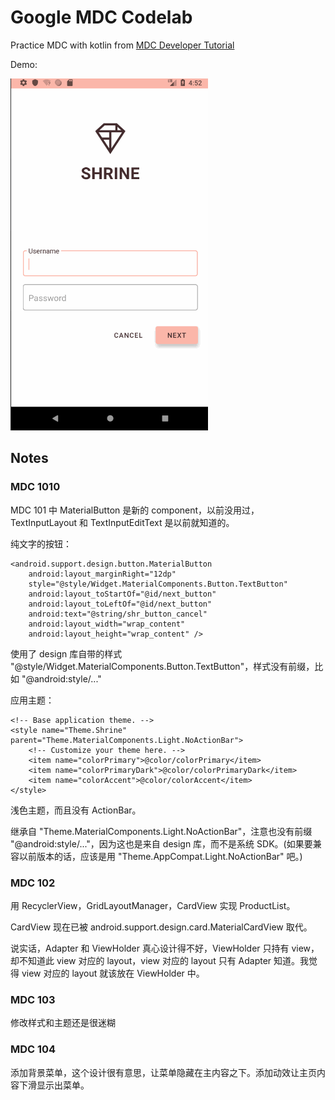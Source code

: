 # Google MDC Codelab

Practice MDC with kotlin from [MDC Developer Tutorial](https://material.io/collections/developer-tutorials/#)

Demo:

![](./demo.gif)

## Notes

### MDC 1010

MDC 101 中 MaterialButton 是新的 component，以前没用过，TextInputLayout 和 TextInputEditText 是以前就知道的。

纯文字的按钮：

    <android.support.design.button.MaterialButton
        android:layout_marginRight="12dp"
        style="@style/Widget.MaterialComponents.Button.TextButton"
        android:layout_toStartOf="@id/next_button"
        android:layout_toLeftOf="@id/next_button"
        android:text="@string/shr_button_cancel"
        android:layout_width="wrap_content"
        android:layout_height="wrap_content" />

使用了 design 库自带的样式 "@style/Widget.MaterialComponents.Button.TextButton"，样式没有前缀，比如 "@android:style/..."

应用主题：

    <!-- Base application theme. -->
    <style name="Theme.Shrine" parent="Theme.MaterialComponents.Light.NoActionBar">
        <!-- Customize your theme here. -->
        <item name="colorPrimary">@color/colorPrimary</item>
        <item name="colorPrimaryDark">@color/colorPrimaryDark</item>
        <item name="colorAccent">@color/colorAccent</item>
    </style>

浅色主题，而且没有 ActionBar。

继承自 "Theme.MaterialComponents.Light.NoActionBar"，注意也没有前缀 "@android:style/..."，因为这也是来自 design 库，而不是系统 SDK。(如果要兼容以前版本的话，应该是用 "Theme.AppCompat.Light.NoActionBar" 吧。)

### MDC 102

用 RecyclerView，GridLayoutManager，CardView 实现 ProductList。

CardView 现在已被 android.support.design.card.MaterialCardView 取代。

说实话，Adapter 和 ViewHolder 真心设计得不好，ViewHolder 只持有 view，却不知道此 view 对应的 layout，view 对应的 layout 只有 Adapter 知道。我觉得 view 对应的 layout 就该放在 ViewHolder 中。

### MDC 103

修改样式和主题还是很迷糊

### MDC 104

添加背景菜单，这个设计很有意思，让菜单隐藏在主内容之下。添加动效让主页内容下滑显示出菜单。
